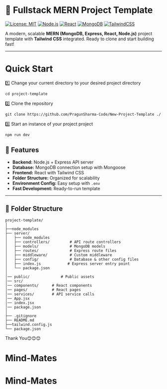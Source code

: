 # 🚀 Fullstack MERN Project Template

[![License: MIT](https://img.shields.io/badge/License-MIT-green.svg)](https://opensource.org/licenses/MIT)
[![Node.js](https://img.shields.io/badge/Node.js-18.x-brightgreen)](https://nodejs.org/)
[![React](https://img.shields.io/badge/React-18.2-blue)](https://reactjs.org/)
[![MongoDB](https://img.shields.io/badge/MongoDB-6.x-green)](https://www.mongodb.com/)
[![TailwindCSS](https://img.shields.io/badge/TailwindCSS-3.x-blueviolet)](https://tailwindcss.com/)

A modern, scalable **MERN (MongoDB, Express, React, Node.js)** project template with **Tailwind CSS** integrated. Ready to clone and start building fast!  

---
# Quick Start
1️⃣  Change your current directory to your desired project directory
```
cd project-template
```

2️⃣ Clone the repository
```
git clone https://github.com/PragunSharma-Code/New-Project-Template ./
```
3️⃣  Start an instance of your project project 
```
npm run dev
```
## 🔹 Features

- **Backend:** Node.js + Express API server  
- **Database:** MongoDB connection setup with Mongoose  
- **Frontend:** React with Tailwind CSS  
- **Folder Structure:** Organized for scalability  
- **Environment Config:** Easy setup with `.env`  
- **Fast Development:** Ready-to-run template  

---

## 📂 Folder Structure

```plaintext
project-template/
│
├──node_modules
├── server/
│   ├── node_modules
│   ├── controllers/         # API route controllers
│   ├── models/              # MongoDB models
│   ├── routes/              # Express route files
│   ├── middleware/          # Custom middleware
│   ├── config/              # Database & other config files
│   ├── index.js            # Express server entry point
│   └── package.json
│
│── public/              # Public assets
│── src/
│── components/      # React components
│── pages/           # React pages
│── services/        # API service calls
│── App.jsx
│── index.jsx
│── package.json
│
├── .gitignore
├── README.md
├──tailwind.config.js
└── package.json
```

Thank You😊😊😊
# Mind-Mates
# Mind-Mates
